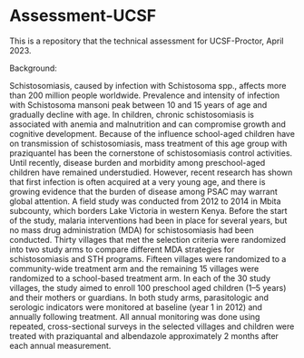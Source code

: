 # Assessment-UCSF
This is a repository that the technical assessment for UCSF-Proctor, April 2023.

Background:

Schistosomiasis, caused by infection with Schistosoma spp., affects more than 200 million people worldwide. Prevalence and intensity of infection with Schistosoma mansoni peak between 10 and 15 years of age and gradually decline with age. In children, chronic schistosomiasis is associated with anemia and malnutrition and can compromise growth and cognitive development. Because of the influence school-aged children have on transmission of schistosomiasis, mass treatment of this age group with praziquantel has been the cornerstone of schistosomiasis control activities. Until recently, disease burden and morbidity among preschool-aged children have remained understudied. However, recent research has shown that first infection is often acquired at a very young age, and there is growing evidence that the burden of disease among PSAC may warrant global attention.
A field study was conducted from 2012 to 2014 in Mbita subcounty, which borders Lake Victoria in western Kenya. Before the start of the study, malaria interventions had been in place for several years, but no mass drug administration (MDA) for schistosomiasis had been conducted.
Thirty villages that met the selection criteria were randomized into two study arms to compare different MDA strategies for schistosomiasis and STH programs. Fifteen villages were randomized to a community-wide treatment arm and the remaining 15 villages were randomized to a school-based treatment arm. In each of the 30 study villages, the study aimed to enroll 100 preschool aged children (1–5 years) and their mothers or guardians.
In both study arms, parasitologic and serologic indicators were monitored at baseline (year 1 in 2012) and annually following treatment. All annual monitoring was done using repeated, cross-sectional surveys in the selected villages and children were treated with praziquantal and albendazole approximately 2 months after each annual measurement.
